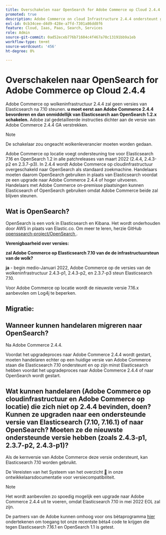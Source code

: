 ```yaml
---
title: Overschakelen naar OpenSearch for Adobe Commerce op Cloud 2.4.4
promoted: true
description: Adobe Commerce on cloud Infrastructure 2.4.4 ondersteunt geen versies van Elasticsearch na 7.10. **U moet eerst upgraden naar Adobe Commerce 2.4.4 en vervolgens meteen overschakelen van Elasticsearch naar OpenSearch 1.2.x.** Adobe zal gedetailleerde instructies geven die dichter bij de Adobe Commerce 2.4.4 GA-release liggen.
exl-id: 0cb34cee-d4d9-428e-a7fd-7301a86dd8f6
feature: Cloud, Iaas, Paas, Search, Services
role: Admin
source-git-commit: 0ad52eceb776b71604c4f467a70c13191bb9a1eb
workflow-type: tm+mt
source-wordcount: '456'
ht-degree: 0%

---
```


# Overschakelen naar OpenSearch for Adobe Commerce op Cloud 2.4.4

Adobe Commerce op wolkeninfrastructuur 2.4.4 zal geen versies van Elasticsearch na 7.10 steunen. **u moet eerst aan Adobe Commerce 2.4.4 bevorderen en dan onmiddellijk van Elasticsearch aan OpenSearch 1.2.x schakelen.** Adobe zal gedetailleerde instructies dichter aan de versie van Adobe Commerce 2.4.4 GA verstrekken.

>[!NOTE]
>
>De schakelaar zou ongeacht wolkenleverancier moeten worden gedaan.

Adobe Commerce op locatie voegt ondersteuning toe voor Elasticsearch 7.16 en OpenSearch 1.2 in alle patchreleases van maart 2022 (2.4.4, 2.4.3-p2 en 2.3.7-p3). In 2.4.4 wordt Adobe Commerce op cloudinfrastructuur overgeschakeld naar OpenSearch als standaard zoekmachine. Handelaars moeten daarom OpenSearch gebruiken in plaats van Elasticsearch voordat ze een upgrade naar Adobe Commerce 2.4.4 of hoger uitvoeren. Handelaars met Adobe Commerce on-premisse plaatsingen kunnen Elasticsearch of OpenSearch gebruiken omdat Adobe Commerce beide zal blijven steunen.


## Wat is OpenSearch?

OpenSearch is een vork in Elasticsearch en Kibana. Het wordt onderhouden door AWS in plaats van Elastic.co. Om meer te leren, herzie GitHub [ openssearch-project/OpenSearch ](https://github.com/opensearch-project/OpenSearch).

**Verenigbaarheid over versies:**

**zal Adobe Commerce op Elasticsearch 7.10 van de de infrastructuursteun van de wolk?**

**ja** - begin medio-Januari 2022, Adobe Commerce op de versies van de wolkeninfrastructuur 2.4.3-p1, 2.4.3-p2, en 2.3.7-p3 steun Elasticsearch 7.10.

Voor Adobe Commerce op locatie wordt de nieuwste versie 7.16.x aanbevolen om Log4j te beperken.

## Migratie:

## Wanneer kunnen handelaren migreren naar OpenSearch?

Na Adobe Commerce 2.4.4.

Voordat het upgradeproces naar Adobe Commerce 2.4.4 wordt gestart, moeten handelaren echter op een huidige versie van Adobe Commerce staan die Elasticsearch 7.10 ondersteunt en op zijn minst Elasticsearch hebben voordat het upgradeproces naar Adobe Commerce 2.4.4 of naar OpenSearch wordt gestart.

## Wat kunnen handelaren (Adobe Commerce op cloudinfrastructuur en Adobe Commerce op locatie) die zich niet op 2.4.4 bevinden, doen? Kunnen ze upgraden naar een ondersteunde versie van Elasticsearch (7.10, 7.16.1) of naar OpenSearch? Moeten ze de nieuwste ondersteunde versie hebben (zoals 2.4.3-p1, 2.3.7-p2, 2.4.3-p1)?

Als de kernversie van Adobe Commerce deze versie ondersteunt, kan Elasticsearch 7.10 worden gebruikt.

De Vereisten van het Systeem van het overzicht [&#128279;](https://experienceleague.adobe.com/docs/commerce-operations/installation-guide/system-requirements.html?lang=nl-NL) in onze ontwikkelaarsdocumentatie voor versiecompatibiliteit.

>[!NOTE]
>
>Het wordt aanbevolen zo spoedig mogelijk een upgrade naar Adobe Commerce 2.4.4 uit te voeren, omdat Elasticsearch 7.10 in mei 2022 EOL zal zijn.

De partners van de Adobe kunnen omhoog voor ons bètaprogramma [ hier ](https://experienceleague.adobe.com/docs/commerce-operations/release/beta-program.html?lang=nl-NL) ondertekenen om toegang tot onze recentste bèta4 code te krijgen die tegen Elasticsearch 7.16.1 en OpenSearch 1.1 is getest.
